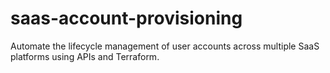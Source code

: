 # saas-account-provisioning
Automate the lifecycle management of user accounts across multiple SaaS platforms using APIs and Terraform.
